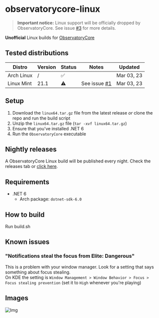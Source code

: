 # observatorycore-linux

> **Important notice:** Linux support will be officially dropped by ObservatoryCore. See issue [#3](https://github.com/cerus/observatorycore-linux/issues/3) for more details.

**Unofficial** Linux builds for [ObservatoryCore](https://github.com/Xjph/ObservatoryCore)

## Tested distributions

| Distro     | Version | Status | Notes                                                                   | Updated    |
|------------|---------|--------|-------------------------------------------------------------------------|------------|
| Arch Linux | /       | ✅      |                                                                         | Mar 03, 23 |
| Linux Mint | 21.1    | ⚠️     | See issue [#1](https://github.com/cerus/observatorycore-linux/issues/1) | Mar 03, 23 |

## Setup

1. Download the `linux64.tar.gz` file from the latest release *or* clone the repo and run the build script
2. Unzip the `linux64.tar.gz` file (`tar -xvf linux64.tar.gz`)
3. Ensure that you've installed .NET 6
4. Run the `ObservatoryCore` executable

## Nightly releases

A ObservatoryCore Linux build will be published every night. Check the releases tab
or [click here](https://github.com/cerus/observatorycore-linux/releases/tag/nightly/latest).

## Requirements

- .NET 6
    - Arch package: `dotnet-sdk-6.0`

## How to build

Run build.sh

## Known issues

### "Notifications steal the focus from Elite: Dangerous"

This is a problem with your window manager. Look for a setting that says something about focus stealing.\
On KDE the setting is `Window Management > Window Behavior > Focus > Focus stealing prevention` (set it to `High`
whenever you're playing)

## Images

![Img](https://i.imgur.com/Hx595j4.png)
